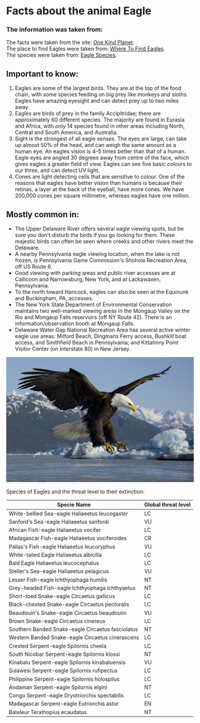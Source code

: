 # Facts about the animal Eagle
### The information was taken from:
The facts were taken from the site: [One Kind Planet](https://onekindplanet.org/animal/eagle/).  
The place to find Eagles were taken from: [Where To Find Eagles](https://www.nps.gov/upde/learn/nature/wheretofindeagles.htm).  
The species were taken from: [Eagle Species](http://www.birdlife.org/worldwide/news/list-eagle-species).  

## Important to know:

1.  Eagles are some of the largest birds. They are at the top of the food chain, with some species feeding on big prey like monkeys and sloths.   Eagles have amazing eyesight and can detect prey up to two miles away.
2.  Eagles are birds of prey in the family Accipitridae; there are approximately 60 different species. The majority are found in Eurasia and Africa, with only 14 species found in other areas including North, Central and South America, and Australia.
3.  Sight is the strongest of all eagle senses. The eyes are large, can take up almost 50% of the head, and can weigh the same amount as a human eye. An eagles vision is 4–5 times better than that of a human. Eagle eyes are angled 30 degrees away from centre of the face, which gives eagles a greater field of view. Eagles can see five basic colours to our three, and can detect UV light.
4.  Cones are light detecting cells that are sensitive to colour. One of the reasons that eagles have better vision than humans is because their retinas, a layer at the back of the eyeball, have more cones. We have 200,000 cones per square millimetre, whereas eagles have one million.

## Mostly common in:
- The Upper Delaware River offers several eagle viewing spots, but be sure you don't disturb the birds if you go looking for them. These majestic birds can often be seen where creeks and other rivers meet the Delaware.
- A nearby Pennsylvania eagle viewing location, when the lake is not frozen, is Pennsylvania Game Commission's Shohola Recreation Area, off US Route 6.
- Good viewing with parking areas and public river accesses are at Callicoon and Narrowsburg, New York, and at Lackawaxen, Pennsylvania.
- To the north toward Hancock, eagles can also be seen at the Equinunk and Buckingham, PA, accesses.
- The New York State Department of Environmental Conservation maintains two well-marked viewing areas in the Mongaup Valley on the Rio and Mongaup Falls reservoirs (off NY Route 42). There is an information/observation booth at Mongaup Falls.
- Delaware Water Gap National Recreation Area has several active winter eagle use areas: Milford Beach, Dingmans Ferry access, Bushkill boat access, and Smithfield Beach in Pennsylvania; and Kittatinny Point Visitor Center (on Interstate 80) in New Jersey.
  
![Image of an Eagle](/images/Eagle1.jpg)

Species of Eagles and the threat level to their extinction:

Specie Name | Global threat level
-------|--------
White-bellied Sea-eagle Haliaeetus leucogaster | LC
Sanford's Sea-eagle Haliaeetus sanfordi | VU
African Fish-eagle Haliaeetus vocifer | LC
Madagascar Fish-eagle Haliaeetus vociferoides | CR
Pallas's Fish-eagle Haliaeetus leucoryphus | VU
White-tailed Eagle Haliaeetus albicilla | LC
Bald Eagle Haliaeetus leucocephalus | LC
Steller's Sea-eagle Haliaeetus pelagicus | VU
Lesser Fish-eagle Ichthyophaga humilis | NT
Grey-headed Fish-eagle Ichthyophaga ichthyaetus | NT
Short-toed Snake-eagle Circaetus gallicus | LC
Black-chested Snake-eagle Circaetus pectoralis | LC
Beaudouin's Snake-eagle Circaetus beaudouini | VU
Brown Snake-eagle Circaetus cinereus | LC
Southern Banded Snake-eagle Circaetus fasciolatus | NT
Western Banded Snake-eagle Circaetus cinerascens | LC
Crested Serpent-eagle Spilornis cheela | LC
South Nicobar Serpent-eagle Spilornis klossi | NT
Kinabalu Serpent-eagle Spilornis kinabaluensis | VU
Sulawesi Serpent-eagle Spilornis rufipectus | LC
Philippine Serpent-eagle Spilornis holospilus | LC
Andaman Serpent-eagle Spilornis elgini | NT
Congo Serpent-eagle Dryotriorchis spectabilis | LC
Madagascar Serpent-eagle Eutriorchis astur | EN
Bateleur Terathopius ecaudatus | NT

